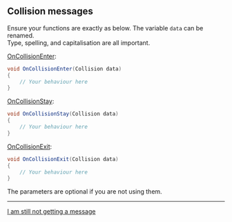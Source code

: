## Collision messages

Ensure your functions are exactly as below.
The variable `data` can be renamed.  
Type, spelling, and capitalisation are all important.

[OnCollisionEnter](https://docs.unity3d.com/ScriptReference/MonoBehaviour.OnCollisionEnter.html):
```csharp
void OnCollisionEnter(Collision data)
{
    // Your behaviour here
}
```

[OnCollisionStay](https://docs.unity3d.com/ScriptReference/MonoBehaviour.OnCollisionStay.html):
```csharp
void OnCollisionStay(Collision data)
{
    // Your behaviour here
}
```

[OnCollisionExit](https://docs.unity3d.com/ScriptReference/MonoBehaviour.OnCollisionExit.html):
```csharp
void OnCollisionExit(Collision data)
{
    // Your behaviour here
}
```

The parameters are optional if you are not using them.

---
[I am still not getting a message](3%20Collision%20Matrix%203D.md)